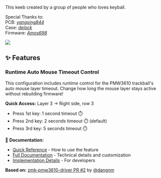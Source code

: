 This keeb created by a group of people who loves keyball.

Special Thanks to: <br>
PCB: *[yangxing844](https://github.com/yangxing844)* <br>
Case: *[delock](https://github.com/delock)* <br>
Firmware: *[Amos698](https://github.com/Amos698)* <br>

<img src="keymap-drawer/keyball44.svg" >

## ✨ Features

### Runtime Auto Mouse Timeout Control

This configuration includes runtime control for the PMW3610 trackball's auto mouse layer timeout. Change how long the mouse layer stays active without rebuilding firmware!

**Quick Access:** Layer 3 → Right side, row 3
- Press 1st key: 1 second timeout ⏱️
- Press 2nd key: 2 seconds timeout ⏱️ (default)
- Press 3rd key: 5 seconds timeout ⏱️

📖 **Documentation:**
- [Quick Reference](QUICK_REFERENCE_TIMEOUT.md) - How to use the feature
- [Full Documentation](AUTOMOUSE_TIMEOUT_FEATURE.md) - Technical details and customization
- [Implementation Details](config/boards/shields/keyball_nano/AUTO_MOUSE_TIMEOUT_README.md) - For developers

**Based on:** [zmk-pmw3610-driver PR #2](https://github.com/dangnm/zmk-pmw3610-driver/pull/2) by [@dangnm](https://github.com/dangnm)
